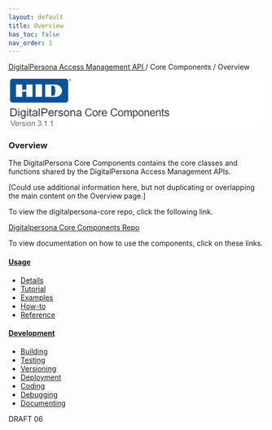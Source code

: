 ```yaml
---
layout: default
title: Overview
has_toc: false
nav_order: 1
---
```


[DigitalPersona Access Management API ](https://lenhodgeman.github.io/digitalpersona-access-management-api/)/ Core Components / Overview  

![](docs/assets/HID-DPAM-Core.png)  

### Overview

The DigitalPersona Core Components contains the core classes and functions shared by the DigitalPersona Access Management APIs.

[Could use additional information here, but not duplicating or overlapping the main content on the Overview page.]

To view the digitalpersona-core repo, click the following link.

[Digitalpersona Core Components Repo](https://lenhodgeman.github.io/digitalpersona-core/)

To view documentation on how to use the components, click on these links.

#### [Usage](docs/usage/index.md)
* [Details](docs/usage/details.md)
* [Tutorial](docs/usage/tutorial.md)
* [Examples](docs/usage/examples.md)
* [How-to](docs/usage/how-to.md)
* [Reference](docs/usage/reference.md)

#### [Development](docs/development/index.md)
* [Building](docs/development/building.md)
* [Testing](docs/development/testing.md)
* [Versioning](docs/development/versioning.md)
* [Deployment](docs/development/testing.md)
* [Coding](docs/development/coding.md)
* [Debugging](docs/development/debugging.md)
* [Documenting](docs/development/documenting.md)

DRAFT 06
